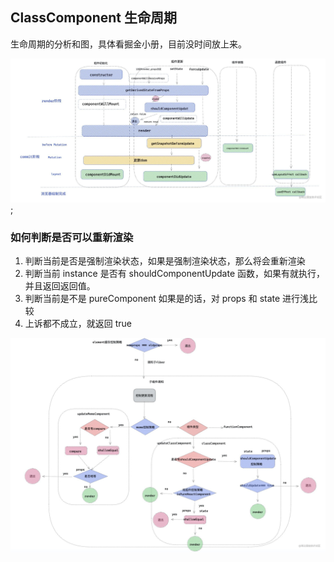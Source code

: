 ## ClassComponent 生命周期

生命周期的分析和图，具体看掘金小册，目前没时间放上来。

![lifecycle](lifecycle.jpeg);

### 如何判断是否可以重新渲染

1. 判断当前是否是强制渲染状态，如果是强制渲染状态，那么将会重新渲染
2. 判断当前 instance 是否有 shouldComponentUpdate 函数，如果有就执行，并且返回返回值。
3. 判断当前是不是 pureComponent 如果是的话，对 props 和 state 进行浅比较
4. 上诉都不成立，就返回 true

![shouldupdae](shouldupdate.jpeg)